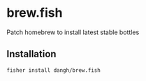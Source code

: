 # brew.fish
Patch homebrew to install latest stable bottles

## Installation

```sh
fisher install dangh/brew.fish
```

